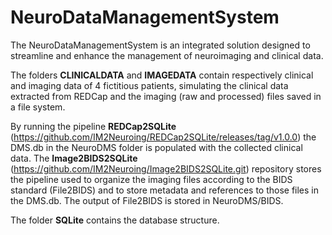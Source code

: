 # NeuroDataManagementSystem
The NeuroDataManagementSystem is an integrated solution designed to streamline and enhance the management of neuroimaging and clinical data. 

The folders **CLINICALDATA** and **IMAGEDATA** contain respectively clinical and imaging data of 4 fictitious patients, simulating the clinical data extracted from REDCap and the imaging (raw and processed) files saved in a file system.

By running the pipeline **REDCap2SQLite** (https://github.com/IM2Neuroing/REDCap2SQLite/releases/tag/v1.0.0) the DMS.db in the NeuroDMS folder is populated with the collected clinical data. The **Image2BIDS2SQLite** (https://github.com/IM2Neuroing/Image2BIDS2SQLite.git) repository stores the pipeline used to organize the imaging files according to the BIDS standard (File2BIDS) and to store metadata and references to those files in the DMS.db. The output of File2BIDS is stored in NeuroDMS/BIDS. 

The folder **SQLite** contains the database structure.